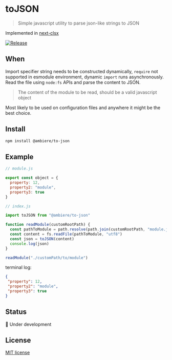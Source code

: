 # toJSON

> Simple javascript utility to parse json-like strings to JSON

Implemented in [next-clsx](https://github.com/ambiere/clsx) 

[![Release](https://github.com/ambiere/project-root/actions/workflows/main.yml/badge.svg)](https://github.com/ambiere/project-root/actions/workflows/main.yml)

## When

Import specifier string needs to be constructed dynamically, `require` not supported in esmodule
environment, dynamic `import` runs asynchronously. Read the file using `node:fs` APIs and parse the content to JSON.

>The content of the module to be read, should be a valid javascript object

Most likely to be used on configuration files and anywhere it might be the best choice.

## Install

```bash 
npm install @ambiere/to-json
```
## Example

```js
// module.js  

export const object = {
  property: 12,
  property2: "module",
  property3: true
}
```


```js
// index.js 

import toJSON from "@ambiere/to-json"

function readModule(customRootPath) {
  const pathToModule = path.resolve(path.join(customRootPath, "module.js"))
  const content = fs.readFile(pathToModule, "utf8")
  const json = toJSON(content)
  console.log(json) 
}

readModule("./customPath/to/module")
```

terminal log:

```json 
{
 "property": 12,
 "property2": "module",
 "property3": true
}
```

## Status

:construction: Under development


## License

[MIT license][MIT]

[MIT]: https://github.com/ambiere/project-root/blob/main/license

